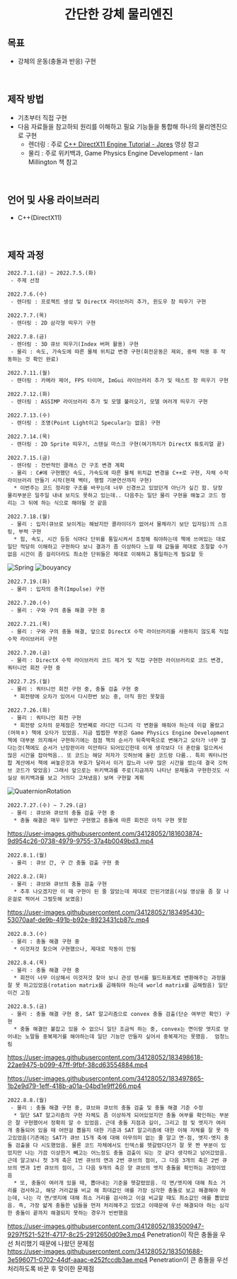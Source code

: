 <h1 align="center"> 간단한 강체 물리엔진 </h2>  

## 목표
 * 강체의 운동(충돌과 반응) 구현
<br>

## 제작 방법  
 * 기초부터 직접 구현
 * 다음 자료들을 참고하되 원리를 이해하고 필요 기능들을 통합해 하나의 물리엔진으로 구현 
   * 렌더링 : 주로 [C++ DirectX11 Engine Tutorial - Jpres](https://www.youtube.com/watch?v=gQIG77PfLgo&list=PLcacUGyBsOIBlGyQQWzp6D1Xn6ZENx9Y2) 영상 참고
   * 물리 : 주로 위키백과, Game Physics Engine Development - Ian Millington 책 참고
<br>

## 언어 및 사용 라이브러리 
 * C++(DirectX11)
<br>

## 제작 과정  
```
2022.7.1.(금) ~ 2022.7.5.(화)
 - 주제 선정
```
```
2022.7.6.(수)
 - 렌더링 : 프로젝트 생성 및 DirectX 라이브러리 추가, 윈도우 창 띄우기 구현
```
```
2022.7.7.(목)
 - 렌더링 : 2D 삼각형 띄우기 구현
```
```
2022.7.8.(금)
 - 렌더링 : 3D 큐브 띄우기(Index 버퍼 활용) 구현
 - 물리 : 속도, 가속도에 따른 물체 위치값 변경 구현(회전운동은 제외, 중력 적용 후 작동하는 것 확인 완료)
```
```
2022.7.11.(월)
 - 렌더링 : 카메라 제어, FPS 타이머, ImGui 라이브러리 추가 및 테스트 창 띄우기 구현
```
```
2022.7.12.(화)
 - 렌더링 : ASSIMP 라이브러리 추가 및 모델 불러오기, 모델 여러개 띄우기 구현
```
```
2022.7.13.(수)
 - 렌더링 : 조명(Point Light이고 Specular는 없음) 구현
```
```
2022.7.14.(목)
 - 렌더링 : 2D Sprite 띄우기, 스텐실 마스크 구현(여기까지가 DirectX 튜토리얼 끝)
```
```
2022.7.15.(금)
 - 렌더링 : 전반적인 클래스 간 구조 변경 계획
 - 물리 : C#에 구현했던 속도, 가속도에 따른 물체 위치값 변경을 C++로 구현, 자체 수학 라이브러리 만들기 시작(현재 벡터, 행렬 기본연산까지 구현)
  * 이번주는 코드 정리랑 구조를 바꾸는데 너무 신경쓰고 있었던게 아닌가 싶긴 함. 당장 물리부분은 일주일 내내 보지도 못하고 있는데.. 다음주는 일단 물리 구현을 해놓고 코드 정리는 그 뒤에 하는 식으로 해야될 것 같음
```
```
2022.7.18.(월)
 - 물리 : 입자(큐브로 보이게는 해놨지만 콜라이더가 없어서 물체라기 보단 입자임)의 스프링, 부력 구현
  * 힘, 속도, 시간 등등 식마다 단위를 통일시켜서 조정해 줘야하는데 책에 쓰여있는 대로 일단 적당히 이해하고 구현하다 보니 결과가 좀 이상하다 느낄 때 값들을 제대로 조절할 수가 없음 시간이 좀 걸리더라도 최소한 단위들은 제대로 이해하고 통일하는게 필요할 듯
```
![Spring](https://user-images.githubusercontent.com/34128052/179560080-97e50322-2708-4488-a20b-326b394ad5c5.gif)
![bouyancy](https://user-images.githubusercontent.com/34128052/179559765-c32a298d-3b91-4848-943f-b6740a9cdec6.gif)

```
2022.7.19.(화)
 - 물리 : 입자의 충격(Impulse) 구현
```
```
2022.7.20.(수)
 - 물리 : 구와 구의 충돌 해결 구현 중
```
```
2022.7.21.(목)
 - 물리 : 구와 구의 충돌 해결, 앞으로 DirectX 수학 라이브러리를 사용하지 않도록 직접 수학 라이브러리 구현
```
```
2022.7.20.(금)
 - 물리 : DirectX 수학 라이브러리 코드 제거 및 직접 구현한 라이브러리로 코드 변경, 쿼터니언 회전 구현 중
```
```
2022.7.25.(월)
 - 물리 : 쿼터니언 회전 구현 중, 충돌 검출 구현 중
  * 회전량에 오차가 있어서 다시한번 보는 중, 아직 원인 못찾음
```
```
2022.7.26.(화)
 - 물리 : 쿼터니언 회전 구현
  * 회전량 오차의 문제점은 첫번째로 라디안 디그리 각 변환을 해줘야 하는데 이걸 몰랐고(머쓱ㅎ) 책에 오타가 있었음. 지금 찝찝한 부분은 Game Physics Engine Development 책에 대부분 의지해서 구현하기에는 점점 책의 순서가 뒤죽박죽으로 변해가고 오타가 너무 많다는것(책에도 순서가 난장판이라 미안하다 되어있긴한데 이게 생각보다 더 혼란을 일으켜서 많은 시간을 잡아먹음.. 또 코드는 해당 저자가 깃허브에 올린 코드랑 다름.. 특히 쿼터니언 합 계산에서 책에 써놓은것과 부호가 달라서 이거 잡느라 너무 많은 시간을 썼는데 결국 깃허브 코드가 맞았음) 그래서 앞으로는 위키백과를 주로(지금까지 나타난 문제들과 구현한것도 사실상 위키백과를 보고 거의다 고쳐냈음) 보며 구현할 계획
```
![QuaternionRotation](https://user-images.githubusercontent.com/34128052/181599657-6104dcbf-189a-4f87-a882-ddcf09784d68.gif)

```
2022.7.27.(수) ~ 7.29.(금)
 - 물리 : 큐브와 큐브의 충돌 검출 구현 중
  * 충돌 해결은 매우 일부만 구현했고 충돌에 따른 회전은 아직 구현 못함 
```
https://user-images.githubusercontent.com/34128052/181603874-9d954c26-0738-4979-9755-37a4b0049bd3.mp4

```
2022.8.1.(월)
 - 물리 : 큐브 간, 구 간 충돌 검출 구현 중
```
```
2022.8.2.(화)
 - 물리 : 큐브와 큐브의 충돌 검출 구현
  * 추후 나오겠지만 이 때 구현이 된 줄 알았는데 제대로 안된거였음(사실 영상을 좀 잘 나온걸로 찍어서 그럴듯해 보였음)
```
https://user-images.githubusercontent.com/34128052/183495430-53070aaf-de9b-491b-b92e-8923431cb87c.mp4


```
2022.8.3.(수)
 - 물리 : 충돌 해결 구현 중
  * 이것저것 찾으며 구현했으나, 제대로 작동이 안됨
```
```
2022.8.4.(목)
 - 물리 : 충돌 해결 구현 중
  * 회전이 너무 이상해서 이것저것 찾아 보니 관성 텐서를 월드좌표계로 변환해주는 과정을 잘 못 하고있었음(rotation matrix를 곱해줘야 하는데 world matrix를 곱해줬음) 일단 이건 고침
```
```
2022.8.5.(금)
 - 물리 : 충돌 해결 구현 중, SAT 알고리즘으로 convex 충돌 검출(단순 여부만 확인) 구현
  * 충돌 해결만 붙잡고 있을 수 없으니 일단 조금씩 하는 중, convex는 면이랑 엣지로 얻어내는 노말들 중복제거를 해야하는데 일단 기능만 만들자 싶어서 중복제거는 못했음.  엄청느림 
```
https://user-images.githubusercontent.com/34128052/183498618-22ae9475-b099-47ff-9fbf-38cd63554884.mp4

https://user-images.githubusercontent.com/34128052/183497865-1b2e9d79-1eff-418b-a01a-04bd1e9ff266.mp4

```
2022.8.8.(월)
 - 물리 : 충돌 해결 구현 중, 큐브와 큐브의 충돌 검출 및 충돌 해결 기준 수정
  * 일단 SAT 알고리즘의 구현 자체도 좀 이상하게 되어있었지만 충돌 여부를 확인하는 부분은 잘 구현했어서 정확히 알 수 있었음. 근데 충돌 지점과 길이, 그리고 점 및 엣지가 여러개 충돌되어 있을 때 어떤걸 뽑을지 대한 기준과 SAT 알고리즘에 대한 이해 자체를 잘 못 하고있었음(기존에는 SAT가 큐브 15개 축에 대해 아무의미 없는 줄 알고 면-점, 엣지-엣지 충돌 검출을 다 시도했었음. 물론 코드 자체에서도 인덱스를 헷갈렸다던가 잘 못 짠 부분이 있었지만 나는 가끔 이상한거 빼고는 어느정도 충돌 검출이 되는 것 같다 생각하고 넘어갔었음. 근데 알고보니 첫 3개 축은 1번 큐브의 면과 2번 큐브의 점이, 그 다음 3개의 축은 2번 큐브의 면과 1번 큐브의 점이, 그 다음 9개의 축은 양 큐브의 엣지 충돌을 확인하는 과정이었음
  * 또, 충돌이 여러개 있을 때, 뽑아내는 기준을 헷갈렸었음. 각 면/엣지에 대해 최소 거리를 검사하고, 해당 거리값을 비교 해 최대값인 애를 가장 심각한 충돌로 보고 해결해야 하는데, 나는 각 면/엣지에 대해 최소 거리를 검사하고 이걸 비교할 때도 최소값인 애를 뽑았었음. 즉, 가장 얇게 충돌한 넘들을 먼저 처리해주고 있었고 이때문에 우선 해결되야 하는 심각한 충돌이 끝까지 해결되지 못하는 경우가 빈번했음
```
https://user-images.githubusercontent.com/34128052/183500947-9297f521-521f-4717-8c25-2912650d09e3.mp4
Penetration이 작은 충돌을 우선 처리했기 때문에 나왔던 문제점<br>
https://user-images.githubusercontent.com/34128052/183501688-3e596071-0702-44df-aaac-e252fccdb3ae.mp4
Penetration이 큰 충돌을 우선 처리하도록 바꾼 후 맞이한 문제점<br>
